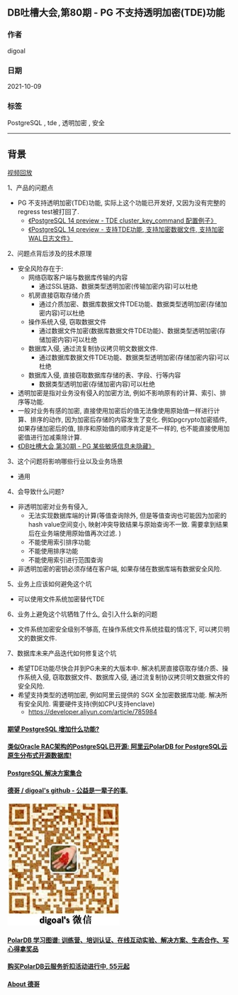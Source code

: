 ## DB吐槽大会,第80期 - PG 不支持透明加密(TDE)功能   
  
### 作者  
digoal  
  
### 日期  
2021-10-09  
  
### 标签  
PostgreSQL , tde , 透明加密 , 安全   
  
----  
  
## 背景  
[视频回放]()  
  
1、产品的问题点  
- PG 不支持透明加密(TDE)功能, 实际上这个功能已开发好, 又因为没有完整的regress test被打回了.  
    - [《PostgreSQL 14 preview - TDE cluster_key_command 配置例子》](../202012/20201229_01.md)    
    - [《PostgreSQL 14 preview - 支持TDE功能, 支持加密数据文件, 支持加密WAL日志文件》](../202012/20201228_01.md)    
  
2、问题点背后涉及的技术原理  
- 安全风险存在于:   
    - 网络窃取客户端与数据库传输的内容  
        - 通过SSL链路、数据类型透明加密(传输加密内容)可以杜绝  
    - 机房直接窃取存储介质  
        - 通过介质加密、数据库数据文件TDE功能、数据类型透明加密(存储加密内容)可以杜绝  
    - 操作系统入侵, 窃取数据文件  
        - 通过数据文件加密(数据库数据文件TDE功能)、数据类型透明加密(存储加密内容)可以杜绝  
    - 数据库入侵, 通过流复制协议拷贝明文数据文件.   
        - 通过数据库数据文件TDE功能、数据类型透明加密(存储加密内容)可以杜绝   
    - 数据库入侵, 直接窃取数据库存储的表、字段、行等内容   
        - 数据类型透明加密(存储加密内容)可以杜绝   
- 透明加密是指对业务没有侵入的加密方法, 例如不影响原有的计算、索引、排序等功能.   
- 一般对业务有感的加密, 直接使用加密后的值无法像使用原始值一样进行计算、排序的动作, 因为加密后存储的内容发生了变化. 例如pgcrypto加密插件, 如果存储加密后的值, 排序和原始值的顺序肯定是不一样的, 也不能直接使用加密值进行加减乘除计算.   
- [《DB吐槽大会,第30期 - PG 某些敏感信息未隐藏》](../202109/20210903_06.md)    
  
3、这个问题将影响哪些行业以及业务场景  
- 通用  
  
4、会导致什么问题?  
- 非透明加密对业务有侵入,   
    - 无法实现数据库端的计算(等值查询除外, 但是等值查询也可能因为加密的hash value空间变小, 映射冲突导致结果与原始查询不一致. 需要拿到结果后在业务端使用原始值再次过滤. )  
    - 不能使用索引排序功能  
    - 不能使用排序功能  
    - 不能使用索引进行范围查询  
- 非透明加密的密钥必须存储在客户端, 如果存储在数据库端有数据安全风险.   
  
5、业务上应该如何避免这个坑  
- 可以使用文件系统加密替代TDE  
  
6、业务上避免这个坑牺牲了什么, 会引入什么新的问题  
- 文件系统加密安全级别不够高, 在操作系统文件系统挂载的情况下, 可以拷贝明文的数据文件.   
  
7、数据库未来产品迭代如何修复这个坑  
- 希望TDE功能尽快合并到PG未来的大版本中. 解决机房直接窃取存储介质、操作系统入侵, 窃取数据文件、数据库入侵, 通过流复制协议拷贝明文数据文件的安全风险.   
- 希望支持类型的透明加密, 例如阿里云提供的 SGX 全加密数据库功能. 解决所有安全风险. 需要硬件支持(例如CPU支持enclave)    
    - https://developer.aliyun.com/article/785984  
      
  
#### [期望 PostgreSQL 增加什么功能?](https://github.com/digoal/blog/issues/76 "269ac3d1c492e938c0191101c7238216")
  
  
#### [类似Oracle RAC架构的PostgreSQL已开源: 阿里云PolarDB for PostgreSQL云原生分布式开源数据库!](https://github.com/alibaba/PolarDB-for-PostgreSQL "57258f76c37864c6e6d23383d05714ea")
  
  
#### [PostgreSQL 解决方案集合](https://yq.aliyun.com/topic/118 "40cff096e9ed7122c512b35d8561d9c8")
  
  
#### [德哥 / digoal's github - 公益是一辈子的事.](https://github.com/digoal/blog/blob/master/README.md "22709685feb7cab07d30f30387f0a9ae")
  
  
![digoal's wechat](../pic/digoal_weixin.jpg "f7ad92eeba24523fd47a6e1a0e691b59")
  
  
#### [PolarDB 学习图谱: 训练营、培训认证、在线互动实验、解决方案、生态合作、写心得拿奖品](https://www.aliyun.com/database/openpolardb/activity "8642f60e04ed0c814bf9cb9677976bd4")
  
  
#### [购买PolarDB云服务折扣活动进行中, 55元起](https://www.aliyun.com/activity/new/polardb-yunparter?userCode=bsb3t4al "e0495c413bedacabb75ff1e880be465a")
  
  
#### [About 德哥](https://github.com/digoal/blog/blob/master/me/readme.md "a37735981e7704886ffd590565582dd0")
  

